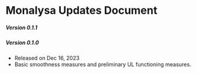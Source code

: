 # Monalysa Updates Document

##### Version 0.1.1 


##### Version 0.1.0 
- Released on Dec 16, 2023
- Basic smoothness measures and preliminary UL functioning measures.